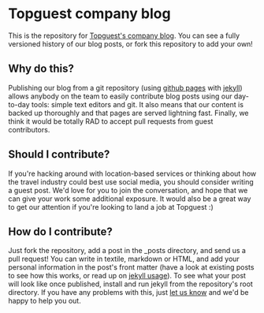 Topguest company blog
=====================

This is the repository for [Topguest's company blog](http://blog.topguest.com). You can see a fully versioned history of our blog posts, or fork this repository to add your own!

Why do this?
------------
Publishing our blog from a git repository (using [github pages](http://pages.github.com) with [jekyll](http://github.com/mojombo/jekyll/)) allows anybody on the team to easily contribute blog posts using our day-to-day tools: simple text editors and git. It also means that our content is backed up thoroughly and that pages are served lightning fast. Finally, we think it would be totally RAD to accept pull requests from guest contributors.

Should I contribute?
--------------------
If you're hacking around with location-based services or thinking about how the travel industry could best use social media, you should consider writing a guest post. We'd love for you to join the conversation, and hope that we can give your work some additional exposure. It would also be a great way to get our attention if you're looking to land a job at Topguest :)

How do I contribute?
--------------------
Just fork the repository, add a post in the \_posts directory, and send us a pull request! You can write in textile, markdown or HTML, and add your personal information in the post's front matter (have a look at existing posts to see how this works, or read up on [jekyll usage](https://github.com/mojombo/jekyll/wiki/usage)). To see what your post will look like once published, install and run jekyll from the repository's root directory. If you have any problems with this, just [let us know](mailto:ozan@topguest.com) and we'd be happy to help you out.
